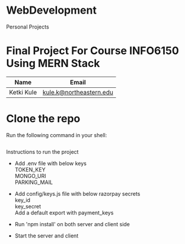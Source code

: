 # WebDevelopment
Personal Projects

# Final Project For Course INFO6150 Using MERN Stack

| Name          | Email                        |
| ------------- | ---------------------------- |
| Ketki Kule    | kule.k@northeastern.edu      |

# Clone the repo

Run the following command in your shell:

```sh

```

Instructions to run the project<br>

- Add .env file with below keys<br>
  TOKEN_KEY <br>
  MONGO_URI <br>
  PARKING_MAIL <br>

- Add config/keys.js file with below razorpay secrets<br>
  key_id<br>
  key_secret<br>
  Add a default export with payment_keys<br>

- Run 'npm install' on both server and client side<br>

- Start the server and client<br>

